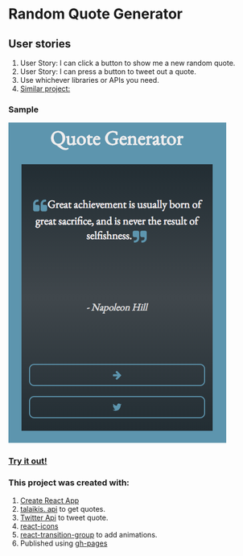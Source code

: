 # Random Quote Generator

## User stories
1. User Story: I can click a button to show me a new random quote.
2. User Story: I can press a button to tweet out a quote.
3. Use whichever libraries or APIs you need.
4. [Similar project:](https://codepen.io/FreeCodeCamp/full/ONjoLe/.)

### Sample
![quote generator sample](https://github.com/sergrdz7/random-quote-react/blob/master/quote.png?raw=true)

### [Try it out!](https://sergrdz7.github.io/random-quote-react/)

### This project was created with:
1. [Create React App](https://github.com/facebookincubator/create-react-app)
2. [talaikis. api](https://talaikis.com/random_quotes_api/) to get quotes.
3. [Twitter Api](https://dev.twitter.com/web/tweet-button) to tweet quote.
3. [react-icons](https://www.npmjs.com/package/react-icons)
4. [react-transition-group](https://www.npmjs.com/package/react-transition-group) to add animations.
5. Published using [gh-pages](https://pages.github.com/)
